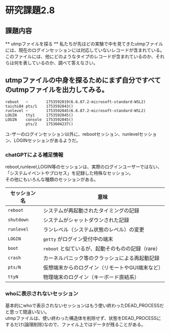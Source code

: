 # 研究課題2.8  
  
## 課題内容  
** utmpファイルを探る ** 私たちが先ほどの実験で中を見てきたutmpファイルには、現在のログインセッションには対応していないレコードが含まれている。  
このファイルには、他にどのようなタイプのレコードが含まれているのか、それらは何を表しているのか、調べて答えなさい。  
  
## utmpファイルの中身を探るためにまず自分ですべてのutmpファイルを出力してみる。  
  
```  
reboot   ~        1753592019(6.6.87.2-microsoft-standard-WSL2)  
taichi84 pts/1    1753592043()  
runlevel ~        1753592045(6.6.87.2-microsoft-standard-WSL2)  
LOGIN    tty1     1753592045()  
LOGIN    console  1753592045()  
         pts/2    1753604237()  
```  
  
ユ-ザーのログインセッション以外に、rebootセッション、runlevelセッション、LOGINセッションがあるようだ。  
  
### chatGPTによる補足情報  
reboot,runlevel,LOGIN等のセッションは、実際のログインユーザーではない、「システムイベントやプロセス」を記録した特殊なセッション。  
その他にもいろんな種類のセッションがある。  
  
| セッション名     | 意味                              |  
| ---------- | ------------------------------- |  
| `reboot`   | システムが再起動されたタイミングの記録             |  
| `shutdown` | システムがシャットダウンされた記録               |  
| `runlevel` | ランレベル（システム状態のレベル）の変更            |  
| `LOGIN`    | `getty` がログイン受付中の端末             |  
| `boot`     | `reboot` と似ているが、起動そのものの記録（rare） |  
| `crash`    | カーネルパニック等のクラッシュによる再起動記録         |  
| `pts/N`    | 仮想端末からのログイン（リモートやGUI端末など）       |  
| `ttyN`     | 物理端末のログイン（キーボード直結系）             |  
  
### whoに表示されないセッション  
基本的にwhoで表示されないセッションはもう使い終わったDEAD_PROCESSだと思って間違いない。  
utmpファイルは、使い終わった構造体を削除せず、状態をDEAD_PROCESSにするだけ(論理削除)なので、ファイル上ではデータが残ることがある。  
